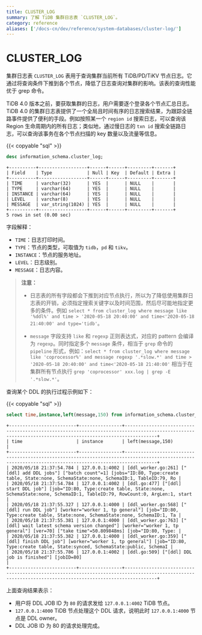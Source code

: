 ```yaml
---
title: CLUSTER_LOG
summary: 了解 TiDB 集群日志表 `CLUSTER_LOG`。
category: reference
aliases: ['/docs-cn/dev/reference/system-databases/cluster-log/']
---
```


# CLUSTER_LOG

集群日志表 `CLUSTER_LOG` 表用于查询集群当前所有 TiDB/PD/TiKV 节点日志。它通过将查询条件下推到各个节点，降低了日志查询对集群的影响。该表的查询性能优于 grep 命令。

TiDB 4.0 版本之前，要获取集群的日志，用户需要逐个登录各个节点汇总日志。TiDB 4.0 的集群日志表提供了一个全局且时间有序的日志搜索结果，为跟踪全链路事件提供了便利的手段。例如按照某一个 `region id` 搜索日志，可以查询该 Region 生命周期内的所有日志；类似地，通过慢日志的 `txn id` 搜索全链路日志，可以查询该事务在各个节点扫描的 key 数量以及流量等信息。

{{< copyable "sql" >}}

```sql
desc information_schema.cluster_log;
```

```
+----------+------------------+------+------+---------+-------+
| Field    | Type             | Null | Key  | Default | Extra |
+----------+------------------+------+------+---------+-------+
| TIME     | varchar(32)      | YES  |      | NULL    |       |
| TYPE     | varchar(64)      | YES  |      | NULL    |       |
| INSTANCE | varchar(64)      | YES  |      | NULL    |       |
| LEVEL    | varchar(8)       | YES  |      | NULL    |       |
| MESSAGE  | var_string(1024) | YES  |      | NULL    |       |
+----------+------------------+------+------+---------+-------+
5 rows in set (0.00 sec)
```

字段解释：

* `TIME`：日志打印时间。
* `TYPE`：节点的类型，可取值为 `tidb`，`pd` 和 `tikv`。
* `INSTANCE`：节点的服务地址。
* `LEVEL`：日志级别。
* `MESSAGE`：日志内容。

> **注意：**
>
> + 日志表的所有字段都会下推到对应节点执行，所以为了降低使用集群日志表的开销，必须指定搜索关键字以及时间范围，然后尽可能地指定更多的条件。例如 `select * from cluster_log where message like '%ddl%' and time > '2020-05-18 20:40:00' and time<'2020-05-18 21:40:00' and type='tidb'`。
>
> + `message` 字段支持 `like` 和 `regexp` 正则表达式，对应的 pattern 会编译为 `regexp`。同时指定多个 `message` 条件，相当于 `grep` 命令的 `pipeline` 形式，例如：`select * from cluster_log where message like 'coprocessor%' and message regexp '.*slow.*' and time > '2020-05-18 20:40:00' and time<'2020-05-18 21:40:00'` 相当于在集群所有节点执行 `grep 'coprocessor' xxx.log | grep -E '.*slow.*'`。

查询某个 DDL 的执行过程示例如下：

{{< copyable "sql" >}}

```sql
select time,instance,left(message,150) from information_schema.cluster_log where message like '%ddl%job%ID.80%' and type='tidb' and time > '2020-05-18 20:40:00' and time<'2020-05-18 21:40:00'
```

```
+-------------------------+----------------+--------------------------------------------------------------------------------------------------------------------------------------------------------+
| time                    | instance       | left(message,150)                                                                                                                                      |
+-------------------------+----------------+--------------------------------------------------------------------------------------------------------------------------------------------------------+
| 2020/05/18 21:37:54.784 | 127.0.0.1:4002 | [ddl_worker.go:261] ["[ddl] add DDL jobs"] ["batch count"=1] [jobs="ID:80, Type:create table, State:none, SchemaState:none, SchemaID:1, TableID:79, Ro |
| 2020/05/18 21:37:54.784 | 127.0.0.1:4002 | [ddl.go:477] ["[ddl] start DDL job"] [job="ID:80, Type:create table, State:none, SchemaState:none, SchemaID:1, TableID:79, RowCount:0, ArgLen:1, start |
| 2020/05/18 21:37:55.327 | 127.0.0.1:4000 | [ddl_worker.go:568] ["[ddl] run DDL job"] [worker="worker 1, tp general"] [job="ID:80, Type:create table, State:none, SchemaState:none, SchemaID:1, Ta |
| 2020/05/18 21:37:55.381 | 127.0.0.1:4000 | [ddl_worker.go:763] ["[ddl] wait latest schema version changed"] [worker="worker 1, tp general"] [ver=70] ["take time"=50.809848ms] [job="ID:80, Type: |
| 2020/05/18 21:37:55.382 | 127.0.0.1:4000 | [ddl_worker.go:359] ["[ddl] finish DDL job"] [worker="worker 1, tp general"] [job="ID:80, Type:create table, State:synced, SchemaState:public, SchemaI |
| 2020/05/18 21:37:55.786 | 127.0.0.1:4002 | [ddl.go:509] ["[ddl] DDL job is finished"] [jobID=80]                                                                                                  |
+-------------------------+----------------+--------------------------------------------------------------------------------------------------------------------------------------------------------+
```

上面查询结果表示：

+ 用户将 DDL JOB ID 为 `80` 的请求发给 `127.0.0.1:4002` TiDB 节点。
+ `127.0.0.1:4000` TiDB 节点处理这个 DDL 请求，说明此时 `127.0.0.1:4000` 节点是 DDL owner。
+ DDL JOB ID 为 80 的请求处理完成。
